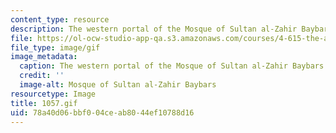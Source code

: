 ```yaml
---
content_type: resource
description: The western portal of the Mosque of Sultan al-Zahir Baybars.
file: https://ol-ocw-studio-app-qa.s3.amazonaws.com/courses/4-615-the-architecture-of-cairo-spring-2002/78a40d06bbf004ceab8044ef10788d16_1057.gif
file_type: image/gif
image_metadata:
  caption: The western portal of the Mosque of Sultan al-Zahir Baybars.
  credit: ''
  image-alt: Mosque of Sultan al-Zahir Baybars
resourcetype: Image
title: 1057.gif
uid: 78a40d06-bbf0-04ce-ab80-44ef10788d16
---
```

